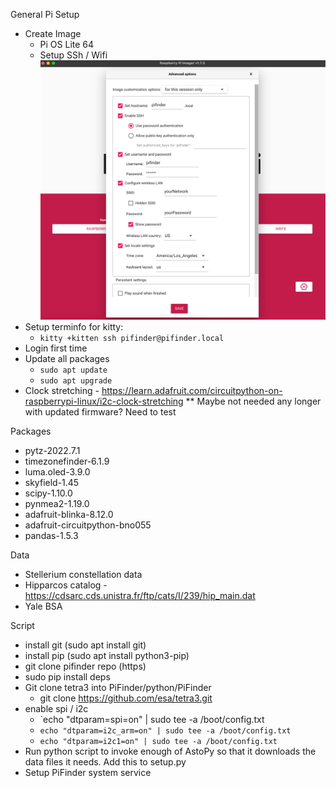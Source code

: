 General Pi Setup
* Create Image
	* Pi OS Lite 64
	* Setup SSh / Wifi
![Raspberry Pi Imager settings](../images/raspi_imager_settings.png)
* Setup terminfo for kitty:
	* `kitty +kitten ssh pifinder@pifinder.local`
* Login first time
* Update all packages
	* `sudo apt update`
	* `sudo apt upgrade`
* Clock stretching - https://learn.adafruit.com/circuitpython-on-raspberrypi-linux/i2c-clock-stretching
**  Maybe not needed any longer with updated firmware?  Need to test

Packages
* pytz-2022.7.1
* timezonefinder-6.1.9
* luma.oled-3.9.0
* skyfield-1.45
* scipy-1.10.0
* pynmea2-1.19.0
* adafruit-blinka-8.12.0
* adafruit-circuitpython-bno055
* pandas-1.5.3

Data
* Stellerium constellation data
* Hipparcos catalog - https://cdsarc.cds.unistra.fr/ftp/cats/I/239/hip_main.dat
* Yale BSA

Script
* install git (sudo apt install git)
* install pip (sudo apt install python3-pip)
* git clone pifinder repo (https)
* sudo pip install deps
* Git clone tetra3 into PiFinder/python/PiFinder
	* git clone https://github.com/esa/tetra3.git
* enable spi / i2c
	* `echo "dtparam=spi=on" | sudo tee -a /boot/config.txt
	* `echo "dtparam=i2c_arm=on" | sudo tee -a /boot/config.txt`
	* `echo "dtparam=i2c1=on" | sudo tee -a /boot/config.txt`
* Run python script to invoke enough of AstoPy so that it downloads the data files it needs. Add this to setup.py
* Setup PiFinder system service
